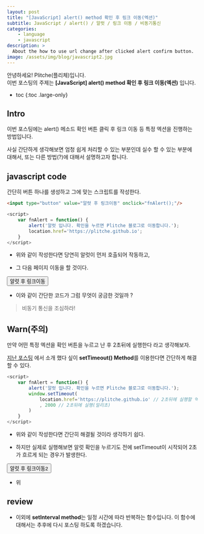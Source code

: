 ```yaml
---
layout: post
title: "[JavaScript] alert() method 확인 후 링크 이동(엑션)"
subtitle: JavaScript / alert() / 알럿 / 링크 이동 / 비동기통신
categories:
    - language
    - javascript
description: >
  About the how to use url change after clicked alert confirm button.
image: /assets/img/blog/javascript2.jpg
---
```


안녕하세요! Plitche(플리체)입니다.  
이번 포스팅의 주제는 **[JavaScript] alert() method 확인 후 링크 이동(엑션)** 입니다.

* toc
{:toc .large-only}

## Intro
이번 포스팅에는 alert() 메소드 확인 버튼 클릭 후 링크 이동 등 특정 엑션을 진행하는 방법입니다.  

사실 간단하게 생각해보면 엄청 쉽게 처리할 수 있는 부분인데 실수 할 수 있는 부분에 대해서, 또는 다른 방법(?)에 대해서 설명하고자 합니다.

## javascript code
간단히 버튼 하나를 생성하고 그에 맞는 스크립트를 작성한다.  
  
```html
<input type="button" value="알럿 후 링크이동" onclick="fnAlert();"/>
```  
  
```js
<script>
	var fnAlert = function() {
		alert('알럿 입니다. 확인을 누르면 Plitche 블로그로 이동합니다.');
		location.href='https://plitche.github.io';
	}
</script>
```  
  
* 위와 같이 작성한다면 당연히 알럿이 먼저 호출되어 작동하고,  
  
* 그 다음 페이지 이동을 할 것이다.  
  
<div>
	<input type="button" value="알럿 후 링크이동" onclick="fnAlert();"/>
</div>
<script>
	function fnAlert() {
		alert('알럿 입니다. 확인을 누르면 Plitche 블로그로 이동합니다.');
		location.href='https://plitche.github.io';
	}
</script>
  
* 이와 같이 간단한 코드가 그럼 무엇이 궁금한 것일까 ?
  
> 비동기 통신을 조심하라!

## Warn(주의)  
만약 어떤 특정 엑션을 확인 버튼을 누르고 난 후 2초뒤에 실행한다 라고 생각해보자.  

[지난 포스팅](https://plitche.github.io/language/javascript/2021-11-02-setTimeOut/) 에서 소개 했다 싶이 **setTimeout() Method**를 이용한다면 간단하게 해결할 수 있다. 
   
```js
<script>
	var fnAlert = function() {
		alert('알럿 입니다. 확인을 누르면 Plitche 블로그로 이동합니다.');
		window.setTimeout(
			location.href='https://plitche.github.io' // 2초뒤에 실행할 엑션
			, 2000 // 2초뒤에 실행(밀리초)
		)
	}
</script>  
```  
  
* 위와 같이 작성한다면 간단히 해결될 것이라 생각하기 쉽다.  

* 하지만 실제로 실행해보면 알럿 확인을 누르기도 전에 setTimeout이 시작되어 2초가 흐르게 되는 경우가 발생한다.

<div>
	<input type="button" value="알럿 후 링크이동2" onclick="fnAlert2();"/>
</div>
<script>
	function fnAlert2() {
		alert('알럿 입니다. 확인을 누르면 Plitche 블로그로 이동합니다.');
		window.setTimeout(
			location.href='https://plitche.github.io'
			, 2000
		)
	}
</script>
  
* 위



## review  
* 이외에 **setInterval method**는 일정 시간에 따라 반복하는 함수입니다. 이 함수에 대해서는 추후에 다시 포스팅 하도록 하겠습니다.
